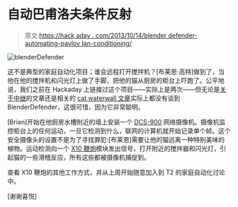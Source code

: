 # 自动巴甫洛夫条件反射

> 原文:[https://hack aday . com/2013/10/14/blender defender-automating-pavlov Ian-conditioning/](https://hackaday.com/2013/10/14/blenderdefender-automating-pavlovian-conditioning/)

![blenderDefender](../Images/4cd7385d5b570da23206733ecad1dfc5.png)

这不是典型的家庭自动化项目；谁会远程打开搅拌机？[布莱恩·高特]做到了，当他在他的搅拌机和闪光灯上做了手脚，把他的猫从厨房的柜台上吓跑了。公平地说，我们之前在 Hackaday 上链接过这个项目——实际上是两次——但无论是[关于中继](http://hackaday.com/2008/12/05/working-with-relays/)的文章还是相关的 [cat waterwall 文章](http://hackaday.com/2009/07/24/pet-squirting-waterwall/)实际上都没有谈到 BlenderDefender，这很可惜，因为它非常聪明。

[Brian]开始在他厨房水槽附近的墙上安装一个 [DCS-900](http://www.dlink.com/uk/en/support/product/dcs-900-internet-camera) 网络摄像机。摄像机监控柜台上的任何运动，一旦它检测到什么，联网的计算机就开始记录单个帧。这个安全摄像头的设置不是为了寻找罪犯:[布莱恩]需要让他的猫远离一种特别美味的植物。运动检测向一个 [X10 鞭炮](http://en.wikipedia.org/wiki/X10_Firecracker)模块发出信号，打开附近的搅拌器和闪光灯，引起猫的一些滑稽反应，所有这些都被摄像机捕捉到。

查看 X10 鞭炮的其他工作方式，并从上周开始随意加入到 T2 的家庭自动化讨论中。

[谢谢喜悦]